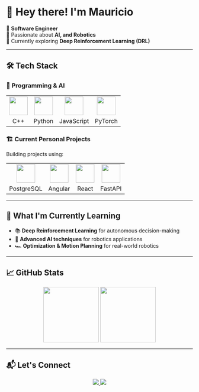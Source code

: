# 👋 Hey there! I'm Mauricio

🚀 **Software Engineer**  
🎯 Passionate about **AI, and Robotics**  
📍 Currently exploring **Deep Reinforcement Learning (DRL)**  

---

## 🛠 **Tech Stack**
### 🚀 **Programming & AI**
<table>
  <tr>
    <td align="center"><img src="https://cdn.jsdelivr.net/gh/devicons/devicon/icons/cplusplus/cplusplus-original.svg" width="50"/></td>
    <td align="center"><img src="https://cdn.jsdelivr.net/gh/devicons/devicon/icons/python/python-original.svg" width="50"/></td>
    <td align="center"><img src="https://cdn.jsdelivr.net/gh/devicons/devicon/icons/javascript/javascript-original.svg" width="50"/></td>
    <td align="center"><img src="https://cdn.jsdelivr.net/gh/devicons/devicon/icons/pytorch/pytorch-original.svg" width="50"/></td>
  </tr>
  <tr>
    <td align="center">C++</td>
    <td align="center">Python</td>
    <td align="center">JavaScript</td>
    <td align="center">PyTorch</td>
  </tr>
</table>

### 🏗 **Current Personal Projects**
Building projects using:
<table>
  <tr>
    <td align="center"><img src="https://cdn.jsdelivr.net/gh/devicons/devicon/icons/postgresql/postgresql-original.svg" width="50"/></td>
    <td align="center"><img src="https://cdn.jsdelivr.net/gh/devicons/devicon/icons/angularjs/angularjs-original.svg" width="50"/></td>
    <td align="center"><img src="https://cdn.jsdelivr.net/gh/devicons/devicon/icons/react/react-original.svg" width="50"/></td>
    <td align="center"><img src="https://cdn.jsdelivr.net/gh/devicons/devicon/icons/fastapi/fastapi-original.svg" width="50"/></td>
  </tr>
  <tr>
    <td align="center">PostgreSQL</td>
    <td align="center">Angular</td>
    <td align="center">React</td>
    <td align="center">FastAPI</td>
  </tr>
</table>

---

## 🔬 **What I'm Currently Learning**
- 📚 **Deep Reinforcement Learning** for autonomous decision-making  
- 🤖 **Advanced AI techniques** for robotics applications  
- 🏎️ **Optimization & Motion Planning** for real-world robotics  

---

## 📈 **GitHub Stats**
<p align="center">
  <img src="https://github-readme-stats.vercel.app/api?username=mggmauricio&show_icons=true&theme=dark" height="150" />
  <img src="https://github-readme-stats.vercel.app/api/top-langs/?username=mggmauricio&layout=compact&theme=dark" height="150" />
</p>

---

## 📬 **Let's Connect**
<p align="center">
  <a href="https://br.linkedin.com/in/mauriciomgodoy">
    <img src="https://img.shields.io/badge/LinkedIn-0A66C2?style=for-the-badge&logo=linkedin&logoColor=white" />
  </a>
  <a href="https://github.com/mggmauricio">
    <img src="https://img.shields.io/badge/GitHub-181717?style=for-the-badge&logo=github&logoColor=white" />
  </a>
</p>
